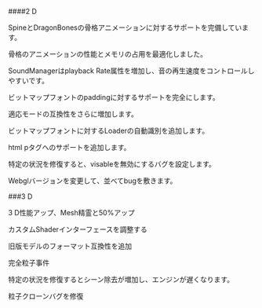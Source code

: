 ####2 D

SpineとDragonBonesの骨格アニメーションに対するサポートを完備しています。

骨格のアニメーションの性能とメモリの占用を最適化しました。

SoundManagerはplayback Rate属性を増加し、音の再生速度をコントロールしやすいです。

ビットマップフォントのpaddingに対するサポートを完全にします。

適応モードの互換性をさらに増加します。

ビットマップフォントに対するLoaderの自動識別を追加します。

html pタグへのサポートを追加します。

特定の状況を修復すると、visableを無効にするバグを設定します。

Webglバージョンを変更して、並べてbugを敷きます。

###3 D

3 D性能アップ、Mesh精霊と50%アップ

カスタムShaderインターフェースを調整する

旧版モデルのフォーマット互換性を追加

完全粒子事件

特定の状況を修復するとシーン除去が増加し、エンジンが遅くなります。

粒子クローンバグを修復